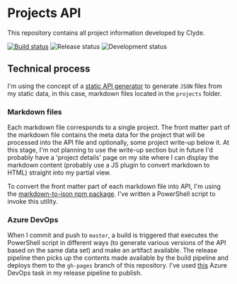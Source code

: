 # Projects API
This repository contains all project information developed by Clyde.

[![Build status](https://clydedsouza.visualstudio.com/Personal%20website/_apis/build/status/Projects%20Master)](https://clydedsouza.visualstudio.com/Personal%20website/_build/latest?definitionId=28) 
![Release status](https://clydedsouza.vsrm.visualstudio.com/_apis/public/Release/badge/803b6533-06e1-4f49-9519-39eca0216124/1/1) 
![Development status](https://img.shields.io/static/v1.svg?label=status&message=under%20development&color=informational)

## Technical process
I'm using the concept of a [static API generator](https://css-tricks.com/creating-static-api-repository/) to generate `JSON` files from my static data, in this case, markdown files located in the `projects` folder.

### Markdown files
Each markdown file corresponds to a single project. The front matter part of the markdown file contains the meta data for the project that will be processed into the API file and optionally, some project write-up below it. At this stage, I'm not planning to use the write-up section but in future I'd probably have a 'project details' page on my site where I can display the markdown content (probably use a JS plugin to convert markdown to HTML) straight into my partial view.

To convert the front matter part of each markdown file into API, I'm using the [markdown-to-json npm package](https://www.npmjs.com/package/markdown-to-json). I've written a PowerShell script to invoke this utility.

### Azure DevOps
When I commit and push to `master`, a build is triggered that executes the PowerShell script in different ways (to generate various versions of the API based on the same data set) and make an artifact available. The release pipeline then picks up the contents made available by the build pipeline and deploys them to the `gh-pages` branch of this repository. I've used [this](https://marketplace.visualstudio.com/items?itemName=AccidentalFish.githubpages-publish) Azure DevOps task in my release pipeline to publish. 



